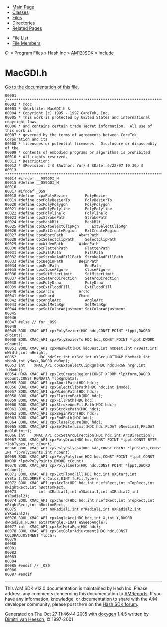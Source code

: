 <div class="tabs">

- [Main Page](index.md)
- [Classes](annotated.md)
- <span id="current">[Files](files.md)</span>
- [Directories](dirs.md)
- [Related Pages](pages.md)

</div>

<div class="tabs">

- [File List](files.md)
- [File Members](globals.md)

</div>

<div class="nav">

<a href="dir_C_3A_2F.md" class="el">C:</a> » <a href="dir_C_3A_2FProgram_20Files_2F.md" class="el">Program Files</a> » <a href="dir_C_3A_2FProgram_20Files_2FHash_20Inc_2F.md" class="el">Hash Inc</a> » <a href="dir_C_3A_2FProgram_20Files_2FHash_20Inc_2FAM120SDK_2F.md" class="el">AM120SDK</a> » <a href="dir_C_3A_2FProgram_20Files_2FHash_20Inc_2FAM120SDK_2FInclude_2F.md" class="el">Include</a>

</div>

# MacGDI.h

[Go to the documentation of this file.](MacGDI_8h.md)

<div class="fragment">

``` fragment
00001 /************************************************************************
00002 * @doc
00003 * $Workfile: MacGDI.h $
00004 * Copyright (c) 1995 - 1997 CoreTek, Inc.
00005 * This work is protected by United States and international copyright laws 
00006 * and contains certain trade secret information.  All use of this work is  
00007 * governed by the terms of agreements between CoreTek Corporation and its     
00008 * licensees or potential licensees.  Disclosure or disassembly of the      
00009 * contents of embodied programs or algorithms is prohibited.  
00010 * All rights reserved.
00011 * Description: 
00012 * $Revision: 2 $ $Author: Yury $ $Date: 6/22/97 10:30p $
00013 ************************************************************************/
00014 #ifndef __OS9GDI_H
00015 #define __OS9GDI_H
00016 
00017 #ifndef _OS9
00018 #define  cpxPolyBezier        PolyBezier
00019 #define cpxPolyBezierTo       PolyBezierTo
00020 #define cpxPolyPolygon        PolyPolygon
00021 #define cpxPolyPolyline       PolyPolyline
00022 #define cpxPolylineTo         PolylineTo
00023 #define cpxStrokePath         StrokePath
00024 #define cpxMaskBlt            MaskBlt
00025 #define cpxExtSelectClipRgn      ExtSelectClipRgn
00026 #define cpxExtCreateRegion    ExtCreateRegion
00027 #define cpxAbortPath       AbortPath
00028 #define cpxSelectClipPath     SelectClipPath
00029 #define cpxWidenPath       WidenPath
00030 #define cpxFlattenPath        FlattenPath
00031 #define cpxFillPath           FillPath
00032 #define cpxStrokeAndFillPath  StrokeAndFillPath
00033 #define cpxBeginPath       BeginPath
00034 #define cpxEndPath            EndPath
00035 #define cpxCloseFigure        CloseFigure
00036 #define cpxSetMiterLimit      SetMiterLimit
00037 #define cpxSetArcDirection    SetArcDirection
00038 #define cpxPolyDraw           PolyDraw
00039 #define cpxExtFloodFill       ExtFloodFill
00040 #define cpxArcTo           ArcTo
00041 #define cpxChord           Chord
00042 #define cpxAngleArc           AngleArc
00043 #define cpxSetMetaRgn         SetMetaRgn
00044 #define cpxSetColorAdjustment SetColorAdjustment
00045 
00046 
00047 #else // for _OS9
00048 
00049 BOOL XMAC_API cpxPolyBezier(HDC hdc,CONST POINT *lppt,DWORD cPoints);
00050 BOOL XMAC_API cpxPolyBezierTo(HDC hdc,CONST POINT *lppt,DWORD cCount);
00051 BOOL XMAC_API cpxMaskBlt(HDC hdcDest,int nXDest,int nYDest,int nWidth,int nHeight,
00052          HDC hdcSrc,int nXSrc,int nYSrc,HBITMAP hbmMask,int xMask,int yMask,DWORD dwRop);
00053 int    XMAC_API cpxExtSelectClipRgn(HDC hdc,HRGN hrgn,int fnMode);   
00054 HRGN XMAC_API cpxExtCreateRegion(CONST XFORM *lpXform,DWORD nCount,CONST RGNDATA *lpRgnData); 
00055 BOOL XMAC_API cpxAbortPath(HDC hdc);
00056 BOOL XMAC_API cpxSelectClipPath(HDC hdc,int iMode);
00057 BOOL XMAC_API cpxWidenPath(HDC hdc);   
00058 BOOL XMAC_API cpxFlattenPath(HDC hdc); 
00059 BOOL XMAC_API cpxFillPath(HDC hdc); 
00060 BOOL XMAC_API cpxStrokeAndFillPath(HDC hdc); 
00061 BOOL XMAC_API cpxStrokePath(HDC hdc);  
00062 BOOL XMAC_API cpxBeginPath(HDC hdc);   
00063 BOOL XMAC_API cpxEndPath(HDC hdc);  
00064 BOOL XMAC_API cpxCloseFigure(HDC hdc); 
00065 BOOL XMAC_API cpxSetMiterLimit(HDC hdc,FLOAT eNewLimit,PFLOAT peOldLimit); 
00066 int    XMAC_API cpxSetArcDirection(HDC hdc,int ArcDirection);  
00067 BOOL XMAC_API cpxPolyDraw(HDC hdc,CONST POINT *lppt,CONST BYTE *lpbTypes,int cCount);
00068 BOOL XMAC_API cpxPolyPolygon(HDC hdc,CONST POINT *lpPoints,CONST INT *lpPolyCounts,int nCount);
00069 BOOL XMAC_API cpxPolyPolyline(HDC hdc,CONST POINT *lppt,CONST DWORD *lpdwPolyPoints,DWORD cCount);
00070 BOOL XMAC_API cpxPolylineTo(HDC hdc,CONST POINT *lppt,DWORD cCount);
00071 BOOL XMAC_API cpxExtFloodFill(HDC hdc,int nXStart,int nYStart,COLORREF crColor,UINT fuFillType);
00072 BOOL XMAC_API cpxArcTo(HDC hdc,int nLeftRect,int nTopRect,int nRightRect,int nBottomRect,
00073          int nXRadial1,int nYRadial1,int nXRadial2,int nYRadial2);   
00074 BOOL XMAC_API cpxChord(HDC hdc,int nLeftRect,int nTopRect,int nRightRect,int nBottomRect,
00075           int nXRadial1,int nYRadial1,int nXRadial2,int nYRadial2); 
00076 BOOL XMAC_API cpxAngleArc(HDC hdc,int X,int Y,DWORD dwRadius,FLOAT eStartAngle,FLOAT eSweepAngle); 
00077 int  XMAC_API cpxSetMetaRgn(HDC hdc);  
00078 BOOL XMAC_API cpxSetColorAdjustment(HDC hdc,CONST COLORADJUSTMENT *lpca);  
00079  
00080 
00081  
00082 
00083 
00084 
00085 #endif // _OS9
00086 
00087 #endif
```

</div>

------------------------------------------------------------------------

<span class="small">This A:M SDK v12.0 documentation is maintained by Hash Inc. Please address any comments concerning this documentation to [AMReports](http://www.hash.com/reports). If you have any information, knowledge, or documentation to share with the A:M developer community, please post them on the [Hash SDK forum](http://www.hash.com/forums/index.php?showforum=11).</span>

Generated on Thu Oct 27 11:46:44 2005 with [<span class="image placeholder" original-image-src="doxygen.png" original-image-title="" height="45" width="100" align="middle" border="0">doxygen</span>](http://www.doxygen.org/index.html) 1.4.5 written by [Dimitri van Heesch](mailto:dimitri@stack.nl), © 1997-2001
